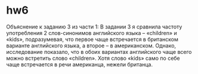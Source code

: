 # hw6
Объяснение к заданию 3 из части 1:
В задании 3 я сравнила частоту употребления 2 слов-синонимов английского языка – «children» и «kids», подразумевая, что первое чаще встречается в британском варианте английского языка, а второе – в американском. Однако, исследование показало, что в обоих вариантах английского чаще всего можно встретить слово «children». Хотя слово «kids» само по себе чаще встречается в речи американца, нежели британца.
